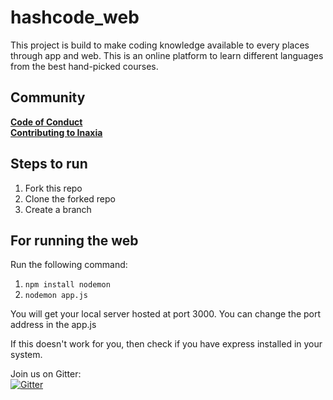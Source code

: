 # hashcode_web
This project is build to make coding knowledge available to every places through app and web. This is an online platform to learn different languages from the best hand-picked courses.

## Community
**[Code of Conduct](https://github.com/inaxia/attendance_using_face_recognition/blob/master/CODE_OF_CONDUCT.md)**<br>
**[Contributing to Inaxia](https://github.com/inaxia/attendance_using_face_recognition/blob/master/CONTRIBUTING.md)**

## Steps to run

1. Fork this repo
2. Clone the forked repo
3. Create a branch 

## For running the web

Run the following command:<br>
1. `npm install nodemon`<br>
2. `nodemon app.js`

You will get your local server hosted at port 3000.
You can change the port address in the app.js


If this doesn't work for you, then check if you have express installed in your system.

Join us on Gitter:<br>
[![Gitter](https://badges.gitter.im/inaxia-group/hashcode-web.svg)](https://gitter.im/inaxia-group/hashcode-web?utm_source=badge&utm_medium=badge&utm_campaign=pr-badge)
